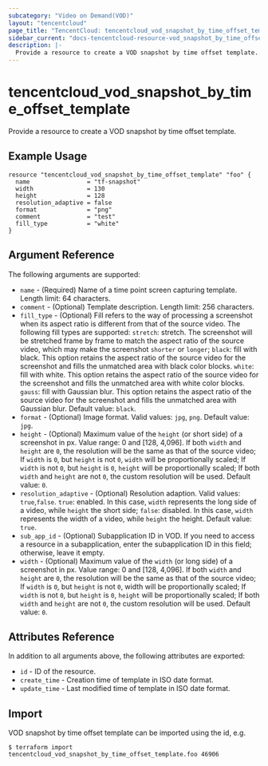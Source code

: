 ```yaml
---
subcategory: "Video on Demand(VOD)"
layout: "tencentcloud"
page_title: "TencentCloud: tencentcloud_vod_snapshot_by_time_offset_template"
sidebar_current: "docs-tencentcloud-resource-vod_snapshot_by_time_offset_template"
description: |-
  Provide a resource to create a VOD snapshot by time offset template.
---
```


# tencentcloud_vod_snapshot_by_time_offset_template

Provide a resource to create a VOD snapshot by time offset template.

## Example Usage

```hcl
resource "tencentcloud_vod_snapshot_by_time_offset_template" "foo" {
  name                = "tf-snapshot"
  width               = 130
  height              = 128
  resolution_adaptive = false
  format              = "png"
  comment             = "test"
  fill_type           = "white"
}
```

## Argument Reference

The following arguments are supported:

* `name` - (Required) Name of a time point screen capturing template. Length limit: 64 characters.
* `comment` - (Optional) Template description. Length limit: 256 characters.
* `fill_type` - (Optional) Fill refers to the way of processing a screenshot when its aspect ratio is different from that of the source video. The following fill types are supported: `stretch`: stretch. The screenshot will be stretched frame by frame to match the aspect ratio of the source video, which may make the screenshot `shorter` or `longer`; `black`: fill with black. This option retains the aspect ratio of the source video for the screenshot and fills the unmatched area with black color blocks. `white`: fill with white. This option retains the aspect ratio of the source video for the screenshot and fills the unmatched area with white color blocks. `gauss`: fill with Gaussian blur. This option retains the aspect ratio of the source video for the screenshot and fills the unmatched area with Gaussian blur. Default value: `black`.
* `format` - (Optional) Image format. Valid values: `jpg`, `png`. Default value: `jpg`.
* `height` - (Optional) Maximum value of the `height` (or short side) of a screenshot in px. Value range: 0 and [128, 4,096]. If both `width` and `height` are `0`, the resolution will be the same as that of the source video; If `width` is `0`, but `height` is not `0`, `width` will be proportionally scaled; If `width` is not `0`, but `height` is `0`, `height` will be proportionally scaled; If both `width` and `height` are not `0`, the custom resolution will be used. Default value: `0`.
* `resolution_adaptive` - (Optional) Resolution adaption. Valid values: `true`,`false`. `true`: enabled. In this case, `width` represents the long side of a video, while `height` the short side; `false`: disabled. In this case, `width` represents the width of a video, while `height` the height. Default value: `true`.
* `sub_app_id` - (Optional) Subapplication ID in VOD. If you need to access a resource in a subapplication, enter the subapplication ID in this field; otherwise, leave it empty.
* `width` - (Optional) Maximum value of the `width` (or long side) of a screenshot in px. Value range: 0 and [128, 4,096]. If both `width` and `height` are `0`, the resolution will be the same as that of the source video; If `width` is `0`, but `height` is not `0`, width will be proportionally scaled; If `width` is not `0`, but `height` is `0`, `height` will be proportionally scaled; If both `width` and `height` are not `0`, the custom resolution will be used. Default value: `0`.

## Attributes Reference

In addition to all arguments above, the following attributes are exported:

* `id` - ID of the resource.
* `create_time` - Creation time of template in ISO date format.
* `update_time` - Last modified time of template in ISO date format.


## Import

VOD snapshot by time offset template can be imported using the id, e.g.

```
$ terraform import tencentcloud_vod_snapshot_by_time_offset_template.foo 46906
```

